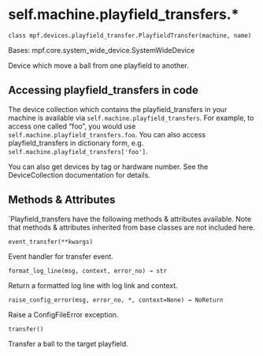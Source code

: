 
# self.machine.playfield_transfers.*

`class mpf.devices.playfield_transfer.PlayfieldTransfer(machine, name)`

Bases: mpf.core.system_wide_device.SystemWideDevice

Device which move a ball from one playfield to another.

## Accessing playfield_transfers in code

The device collection which contains the playfield_transfers in your machine is available via `self.machine.playfield_transfers`. For example, to access one called “foo”, you would use `self.machine.playfield_transfers.foo`. You can also access playfield_transfers in dictionary form, e.g. `self.machine.playfield_transfers['foo']`.

You can also get devices by tag or hardware number. See the DeviceCollection documentation for details.

## Methods & Attributes

`Playfield_transfers have the following methods & attributes available. Note that methods & attributes inherited from base classes are not included here.

`event_transfer(**kwargs)`

Event handler for transfer event.

`format_log_line(msg, context, error_no) → str`

Return a formatted log line with log link and context.

`raise_config_error(msg, error_no, *, context=None) → NoReturn`

Raise a ConfigFileError exception.

`transfer()`

Transfer a ball to the target playfield.

